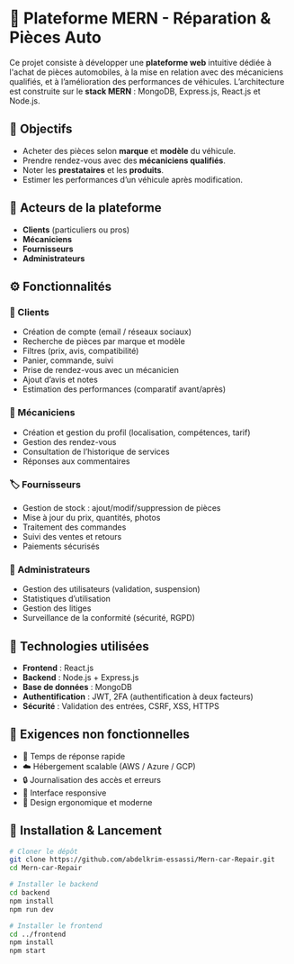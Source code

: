 # 🚗 Plateforme MERN - Réparation & Pièces Auto

Ce projet consiste à développer une **plateforme web** intuitive dédiée à l'achat de pièces automobiles, à la mise en relation avec des mécaniciens qualifiés, et à l’amélioration des performances de véhicules. L’architecture est construite sur le **stack MERN** : MongoDB, Express.js, React.js et Node.js.

## 🎯 Objectifs

- Acheter des pièces selon **marque** et **modèle** du véhicule.
- Prendre rendez-vous avec des **mécaniciens qualifiés**.
- Noter les **prestataires** et les **produits**.
- Estimer les performances d’un véhicule après modification.

## 👥 Acteurs de la plateforme

- **Clients** (particuliers ou pros)
- **Mécaniciens**
- **Fournisseurs**
- **Administrateurs**

## ⚙️ Fonctionnalités

### 👤 Clients

- Création de compte (email / réseaux sociaux)
- Recherche de pièces par marque et modèle
- Filtres (prix, avis, compatibilité)
- Panier, commande, suivi
- Prise de rendez-vous avec un mécanicien
- Ajout d’avis et notes
- Estimation des performances (comparatif avant/après)

### 🧰 Mécaniciens

- Création et gestion du profil (localisation, compétences, tarif)
- Gestion des rendez-vous
- Consultation de l’historique de services
- Réponses aux commentaires

### 🏷️ Fournisseurs

- Gestion de stock : ajout/modif/suppression de pièces
- Mise à jour du prix, quantités, photos
- Traitement des commandes
- Suivi des ventes et retours
- Paiements sécurisés

### 🔐 Administrateurs

- Gestion des utilisateurs (validation, suspension)
- Statistiques d’utilisation
- Gestion des litiges
- Surveillance de la conformité (sécurité, RGPD)

## 🧪 Technologies utilisées

- **Frontend** : React.js
- **Backend** : Node.js + Express.js
- **Base de données** : MongoDB
- **Authentification** : JWT, 2FA (authentification à deux facteurs)
- **Sécurité** : Validation des entrées, CSRF, XSS, HTTPS

## 🚀 Exigences non fonctionnelles

- 🔄 Temps de réponse rapide
- ☁️ Hébergement scalable (AWS / Azure / GCP)
- 🔒 Journalisation des accès et erreurs
- 📱 Interface responsive
- 🎨 Design ergonomique et moderne

## 📁 Installation & Lancement

```bash
# Cloner le dépôt
git clone https://github.com/abdelkrim-essassi/Mern-car-Repair.git
cd Mern-car-Repair

# Installer le backend
cd backend
npm install
npm run dev

# Installer le frontend
cd ../frontend
npm install
npm start
